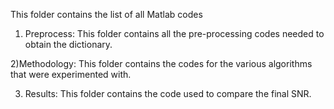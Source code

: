 This folder contains the list of all Matlab codes

1) Preprocess: This folder contains all the pre-processing codes needed to 
obtain the dictionary.

2)Methodology: This folder contains the codes for the various algorithms
that were experimented with.

3) Results: This folder contains the code used to compare the final SNR.

